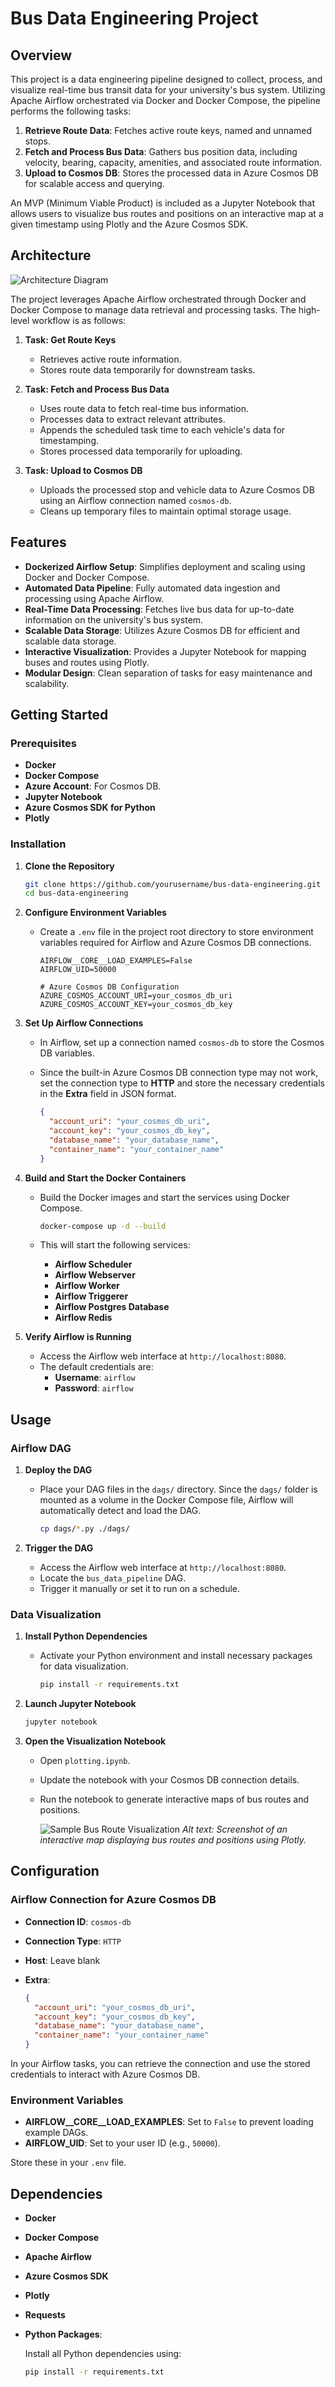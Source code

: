 # Bus Data Engineering Project

## Overview

This project is a data engineering pipeline designed to collect, process, and visualize real-time bus transit data for your university's bus system. Utilizing Apache Airflow orchestrated via Docker and Docker Compose, the pipeline performs the following tasks:

1. **Retrieve Route Data**: Fetches active route keys, named and unnamed stops.
2. **Fetch and Process Bus Data**: Gathers bus position data, including velocity, bearing, capacity, amenities, and associated route information.
3. **Upload to Cosmos DB**: Stores the processed data in Azure Cosmos DB for scalable access and querying.

An MVP (Minimum Viable Product) is included as a Jupyter Notebook that allows users to visualize bus routes and positions on an interactive map at a given timestamp using Plotly and the Azure Cosmos SDK.

## Architecture

![Architecture Diagram](images/architecture_diagram.png)

The project leverages Apache Airflow orchestrated through Docker and Docker Compose to manage data retrieval and processing tasks. The high-level workflow is as follows:

1. **Task: Get Route Keys**
   - Retrieves active route information.
   - Stores route data temporarily for downstream tasks.

2. **Task: Fetch and Process Bus Data**
   - Uses route data to fetch real-time bus information.
   - Processes data to extract relevant attributes.
   - Appends the scheduled task time to each vehicle's data for timestamping.
   - Stores processed data temporarily for uploading.

3. **Task: Upload to Cosmos DB**
   - Uploads the processed stop and vehicle data to Azure Cosmos DB using an Airflow connection named `cosmos-db`.
   - Cleans up temporary files to maintain optimal storage usage.

## Features

- **Dockerized Airflow Setup**: Simplifies deployment and scaling using Docker and Docker Compose.
- **Automated Data Pipeline**: Fully automated data ingestion and processing using Apache Airflow.
- **Real-Time Data Processing**: Fetches live bus data for up-to-date information on the university's bus system.
- **Scalable Data Storage**: Utilizes Azure Cosmos DB for efficient and scalable data storage.
- **Interactive Visualization**: Provides a Jupyter Notebook for mapping buses and routes using Plotly.
- **Modular Design**: Clean separation of tasks for easy maintenance and scalability.

## Getting Started

### Prerequisites

- **Docker**
- **Docker Compose**
- **Azure Account**: For Cosmos DB.
- **Jupyter Notebook**
- **Azure Cosmos SDK for Python**
- **Plotly**

### Installation

1. **Clone the Repository**

   ```bash
   git clone https://github.com/yourusername/bus-data-engineering.git
   cd bus-data-engineering
   ```

2. **Configure Environment Variables**

   - Create a `.env` file in the project root directory to store environment variables required for Airflow and Azure Cosmos DB connections.

     ```env
     AIRFLOW__CORE__LOAD_EXAMPLES=False
     AIRFLOW_UID=50000

     # Azure Cosmos DB Configuration
     AZURE_COSMOS_ACCOUNT_URI=your_cosmos_db_uri
     AZURE_COSMOS_ACCOUNT_KEY=your_cosmos_db_key
     ```

3. **Set Up Airflow Connections**

   - In Airflow, set up a connection named `cosmos-db` to store the Cosmos DB variables.
   - Since the built-in Azure Cosmos DB connection type may not work, set the connection type to **HTTP** and store the necessary credentials in the **Extra** field in JSON format.

     ```json
     {
       "account_uri": "your_cosmos_db_uri",
       "account_key": "your_cosmos_db_key",
       "database_name": "your_database_name",
       "container_name": "your_container_name"
     }
     ```

4. **Build and Start the Docker Containers**

   - Build the Docker images and start the services using Docker Compose.

     ```bash
     docker-compose up -d --build
     ```

   - This will start the following services:
     - **Airflow Scheduler**
     - **Airflow Webserver**
     - **Airflow Worker**
     - **Airflow Triggerer**
     - **Airflow Postgres Database**
     - **Airflow Redis**

5. **Verify Airflow is Running**

   - Access the Airflow web interface at `http://localhost:8080`.
   - The default credentials are:
     - **Username**: `airflow`
     - **Password**: `airflow`

## Usage

### Airflow DAG

1. **Deploy the DAG**

   - Place your DAG files in the `dags/` directory. Since the `dags/` folder is mounted as a volume in the Docker Compose file, Airflow will automatically detect and load the DAG.

     ```bash
     cp dags/*.py ./dags/
     ```

2. **Trigger the DAG**

   - Access the Airflow web interface at `http://localhost:8080`.
   - Locate the `bus_data_pipeline` DAG.
   - Trigger it manually or set it to run on a schedule.

### Data Visualization

1. **Install Python Dependencies**

   - Activate your Python environment and install necessary packages for data visualization.

     ```bash
     pip install -r requirements.txt
     ```

2. **Launch Jupyter Notebook**

   ```bash
   jupyter notebook
   ```

3. **Open the Visualization Notebook**

   - Open `plotting.ipynb`.
   - Update the notebook with your Cosmos DB connection details.
   - Run the notebook to generate interactive maps of bus routes and positions.

     ![Sample Bus Route Visualization](images/bus_route_visualization.png)
     *Alt text: Screenshot of an interactive map displaying bus routes and positions using Plotly.*



## Configuration

### Airflow Connection for Azure Cosmos DB

- **Connection ID**: `cosmos-db`
- **Connection Type**: `HTTP`
- **Host**: Leave blank
- **Extra**:

  ```json
  {
    "account_uri": "your_cosmos_db_uri",
    "account_key": "your_cosmos_db_key",
    "database_name": "your_database_name",
    "container_name": "your_container_name"
  }
  ```

In your Airflow tasks, you can retrieve the connection and use the stored credentials to interact with Azure Cosmos DB.

### Environment Variables

- **AIRFLOW__CORE__LOAD_EXAMPLES**: Set to `False` to prevent loading example DAGs.
- **AIRFLOW_UID**: Set to your user ID (e.g., `50000`).

Store these in your `.env` file.

## Dependencies

- **Docker**
- **Docker Compose**
- **Apache Airflow**
- **Azure Cosmos SDK**
- **Plotly**
- **Requests**
- **Python Packages**:

  Install all Python dependencies using:

  ```bash
  pip install -r requirements.txt
  ```
